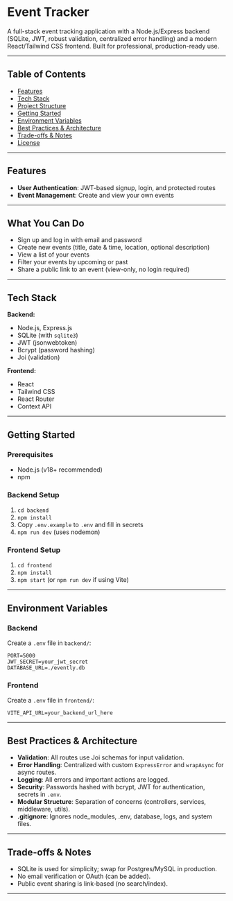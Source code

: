 # Event Tracker

A full-stack event tracking application with a Node.js/Express backend (SQLite, JWT, robust validation, centralized error handling) and a modern React/Tailwind CSS frontend. Built for professional, production-ready use.

---

## Table of Contents
- [Features](#features)
- [Tech Stack](#tech-stack)
- [Project Structure](#project-structure)
- [Getting Started](#getting-started)
- [Environment Variables](#environment-variables)
- [Best Practices & Architecture](#best-practices--architecture)
- [Trade-offs & Notes](#trade-offs--notes)
- [License](#license)

---

## Features
- **User Authentication**: JWT-based signup, login, and protected routes
- **Event Management**: Create and view your own events

---

## What You Can Do
- Sign up and log in with email and password
- Create new events (title, date & time, location, optional description)
- View a list of your events
- Filter your events by upcoming or past
- Share a public link to an event (view-only, no login required)

---

## Tech Stack

**Backend:**
- Node.js, Express.js
- SQLite (with `sqlite3`)
- JWT (jsonwebtoken)
- Bcrypt (password hashing)
- Joi (validation)

**Frontend:**
- React
- Tailwind CSS
- React Router
- Context API

---

## Getting Started

### Prerequisites
- Node.js (v18+ recommended)
- npm

### Backend Setup
1. `cd backend`
2. `npm install`
3. Copy `.env.example` to `.env` and fill in secrets
4. `npm run dev` (uses nodemon)

### Frontend Setup
1. `cd frontend`
2. `npm install`
3. `npm start` (or `npm run dev` if using Vite)

---

## Environment Variables

### Backend

Create a `.env` file in `backend/`:
```
PORT=5000
JWT_SECRET=your_jwt_secret
DATABASE_URL=./evently.db
```

### Frontend

Create a `.env` file in `frontend/`:
```
VITE_API_URL=your_backend_url_here
```

---

## Best Practices & Architecture
- **Validation**: All routes use Joi schemas for input validation.
- **Error Handling**: Centralized with custom `ExpressError` and `wrapAsync` for async routes.
- **Logging**: All errors and important actions are logged.
- **Security**: Passwords hashed with bcrypt, JWT for authentication, secrets in `.env`.
- **Modular Structure**: Separation of concerns (controllers, services, middleware, utils).
- **.gitignore**: Ignores node_modules, .env, database, logs, and system files.

---

## Trade-offs & Notes
- SQLite is used for simplicity; swap for Postgres/MySQL in production.
- No email verification or OAuth (can be added).
- Public event sharing is link-based (no search/index).

---
